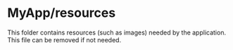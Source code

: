 # MyApp/resources

This folder contains resources (such as images) needed by the application. This file can
be removed if not needed.
